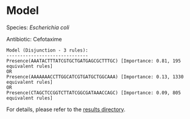 
# Model

Species: *Escherichia coli*

Antibiotic: Cefotaxime

```
Model (Disjunction - 3 rules):
------------------------------
Presence(AAATACTTTATCGTGCTGATGAGCGCTTTGC) [Importance: 0.81, 195 equivalent rules]
OR
Presence(AAAAAAACCTTGGCATCGTGATGCTGGCAAA) [Importance: 0.13, 1330 equivalent rules]
OR
Presence(CTAGCTCCGGTCTTATCGGCGATAAACCAGC) [Importance: 0.09, 805 equivalent rules]

```

For details, please refer to the [results directory](../../../../../results/scm_b/escherichia%20coli/cefotaxime/repeat_2/).

